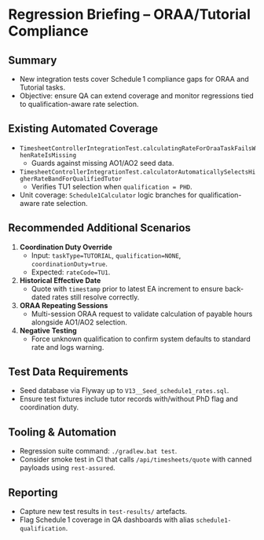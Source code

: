 # Regression Briefing – ORAA/Tutorial Compliance

## Summary
- New integration tests cover Schedule 1 compliance gaps for ORAA and Tutorial tasks.
- Objective: ensure QA can extend coverage and monitor regressions tied to qualification-aware rate selection.

## Existing Automated Coverage
- `TimesheetControllerIntegrationTest.calculatingRateForOraaTaskFailsWhenRateIsMissing`
  - Guards against missing AO1/AO2 seed data.
- `TimesheetControllerIntegrationTest.calculatorAutomaticallySelectsHigherRateBandForQualifiedTutor`
  - Verifies TU1 selection when `qualification = PHD`.
- Unit coverage: `Schedule1Calculator` logic branches for qualification-aware rate selection.

## Recommended Additional Scenarios
1. **Coordination Duty Override**
   - Input: `taskType=TUTORIAL`, `qualification=NONE`, `coordinationDuty=true`.
   - Expected: `rateCode=TU1`.
2. **Historical Effective Date**
   - Quote with `timestamp` prior to latest EA increment to ensure back-dated rates still resolve correctly.
3. **ORAA Repeating Sessions**
   - Multi-session ORAA request to validate calculation of payable hours alongside AO1/AO2 selection.
4. **Negative Testing**
   - Force unknown qualification to confirm system defaults to standard rate and logs warning.

## Test Data Requirements
- Seed database via Flyway up to `V13__Seed_schedule1_rates.sql`.
- Ensure test fixtures include tutor records with/without PhD flag and coordination duty.

## Tooling & Automation
- Regression suite command: `./gradlew.bat test`.
- Consider smoke test in CI that calls `/api/timesheets/quote` with canned payloads using `rest-assured`.

## Reporting
- Capture new test results in `test-results/` artefacts.
- Flag Schedule 1 coverage in QA dashboards with alias `schedule1-qualification`.
